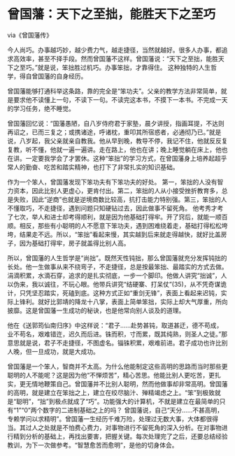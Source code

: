 # 曾国藩：天下之至拙，能胜天下之至巧

via《曾国藩传》

今人尚巧。办事越巧妙，越少费力气，越走捷径，当然就越好。很多人办事，都追求高效率，甚至不择手段。然而曾国藩不这样。曾国藩说：“天下之至拙，能胜天下之至巧。”就是说，笨拙胜过机巧。办事笨拙，才靠得住。 这种独特的人生哲学，得自曾国藩的自身经历。

曾国藩能够打通科举这条路，靠的完全是“笨功夫”。父亲的教学方法非常简单，就是要求他不读懂上一句，不读下一句。不读完这本书，不摸下一本书。不完成一天的学习任务，绝不睡觉。

曾国藩回忆说：“国藩愚陋，自八岁侍府君于家塾，晨夕讲授，指画耳提，不达则再诏之，已而三复之；或携诸途，呼诸枕，重叩其所宿惑者，必通彻乃已。”就是说，八岁起，我父亲就亲自教我。他从早到晚，教导不停，我记不住，他就反反复复教，听不懂，他就一遍一遍讲。走在路上，他也在讲；晚上睡觉躺在床上，他也在讲。一定要我学会了才罢休。这种“笨拙”的学习方式，在曾国藩身上培养起超乎常人的勤奋、吃苦和踏实精神，也打下了非常扎实的知识基础。 

作为一个笨人，曾国藩发现下笨功夫有下笨功夫的好处。 第一，笨拙的人没有智力资本，因此比别人更虚心，更肯付出。第二，笨拙的人从小接受挫折教育多，总是失败，因此“逆商”也就是逆境商数比较高，抗打击能力特别强。第三，笨拙的人不懂取巧，不走捷径，遇到问题只知硬钻过去，因此做事不留死角。 他考秀才考了七次，举人和进士却考得顺利，就是因为他基础打得牢。开了窍后，就能一顺百顺。相反，那些有小聪明的人不愿意下笨功夫，遇到困难绕着走，基础打得松松垮垮，结果走不远。所以，“笨拙”看起来慢，其实越到后来就走得越快，就好比盖房子，因为基础打得牢，房子就盖得比别人高。

所以，曾国藩的人生哲学是“尚拙”。既然天性钝拙，那么曾国藩就充分发挥钝拙的长处。他一生做事从来不绕弯子，不走捷径，总是按最笨拙、最踏实的方式去做。涓滴积累，水滴石穿，追求的是扎实彻底，一步一个脚印。他做人讲究“拙诚”，人以伪来，我以诚往，不玩心眼。他带兵讲究“结硬寨、打呆仗”(35)，从不凭奇谋诡计，只凭坚忍踏实，死磕到底。这种方式正如“重剑无锋”，表面上看起来迟钝，实际上锋利。就好比郭靖的降龙十八掌，表面上简单笨拙，实际上却大气厚重，所向披靡。这是曾国藩一生成功的秘诀，也是他常向别人谈及的道理。 
 
他在《送郭筠仙南归序》中这样说：“君子……赴势甚钝，取道甚迂，德不苟成，业不苟名，艰难错迕，迟久而后进。铢而积，寸而累，既其纯熟，则圣人之徒。”那意思就是说，君子不走捷径，不图虚名。锱铢积累，艰难前进。君子成功也许比别人晚，但一旦成功，就是大成功。


曾国藩是一个笨人，智商并不太高。为什么他能制定这些高明的思路而当时那些更聪明的人不能呢？这是因为他“不惮烦苦”，精心苦思。他能比别人更吃苦，更扎实，更无情地鞭策自己。曾国藩并不比别人聪明，然而他做事却非常高明。曾国藩的高明，就是建立在笨拙之上，建立在绞尽脑汁、殚精竭虑之上。“笨”到极致就是“聪明”，“拙”到极点就成了“巧”。功能强大的计算机，不就是建立在最简单的只有“1”“0”两个数字的二进制基础之上的吗？ 曾国藩说，自己“天分……不甚高明，专赖学问以求精明”。曾国藩一生经历千难万险，处理过无数大事，大体都很得当。其过人之处就是不怕费心费力，对事物进行不留死角的深入分析。在对事物进行精到分析的基础上，再找出要害，把握关键。每次处理完了之后，还要总结经验教训，为下一次做参考。“智慧愈苦而愈明”，是他的切身体会。